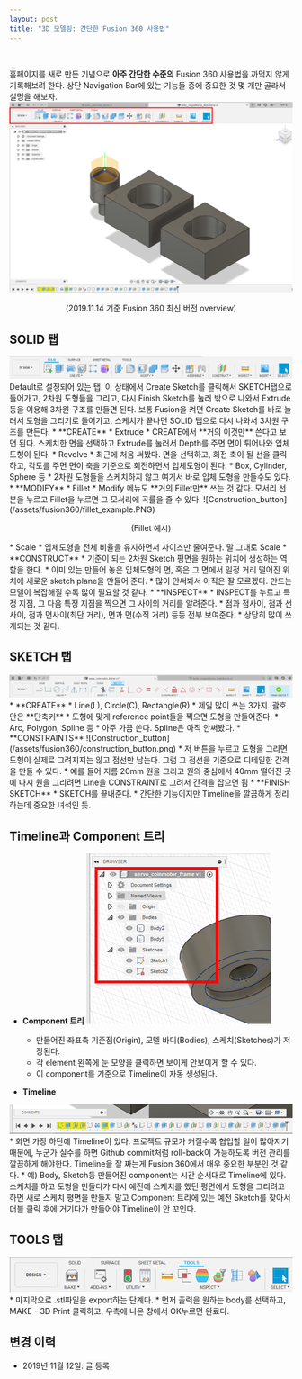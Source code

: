 ```yaml
---
layout: post
title: "3D 모델링: 간단한 Fusion 360 사용법"
---
```

<br>

홈페이지를 새로 만든 기념으로 **아주 간단한 수준의** Fusion 360 사용법을 까먹지 않게 기록해보려 한다. 상단 Navigation Bar에 있는 기능들 중에 중요한 것 몇 개만 골라서 설명을 해보자.
<img src="/assets/fusion360/overview.png" width="800">
<p style='text-align:center'>(2019.11.14 기준 Fusion 360 최신 버전 overview)</p>

## SOLID 탭
<img src="/assets/fusion360/solid_tab.png">
Default로 설정되어 있는 탭. 이 상태에서 Create Sketch를 클릭해서 SKETCH탭으로 들어가고, 2차원 도형들을 그리고, 다시 Finish Sketch를 눌러 밖으로 나와서 Extrude 등을 이용해 3차원 구조를 만들면 된다. 보통 Fusion을 켜면 Create Sketch를 바로 눌러서 도형을 그리기로 들어가고, 스케치가 끝나면 SOLID 탭으로 다시 나와서 3차원 구조를 만든다.
* **CREATE**
  * Extrude
    * CREATE에서 **거의 이것만** 쓴다고 보면 된다. 스케치한 면을 선택하고 Extrude를 눌러서 Depth를 주면 면이 튀어나와 입체도형이 된다.
  * Revolve
    * 최근에 처음 써봤다. 면을 선택하고, 회전 축이 될 선을 클릭하고, 각도를 주면 면이 축을 기준으로 회전하면서 입체도형이 된다.
  * Box, Cylinder, Sphere 등
    * 2차원 도형들을 스케치하지 않고 여기서 바로 입체 도형을 만들수도 있다.
* **MODIFY**
  * Fillet
    * Modify 메뉴도 **거의 Fillet만** 쓰는 것 같다. 모서리 선분을 누르고 Fillet을 누르면 그 모서리에 곡률을 줄 수 있다.
	![Construction_button](/assets/fusion360/fillet_example.PNG)
	<p style='text-align:center'>(Fillet 예시)</p>
  * Scale
  	* 입체도형을 전체 비율을 유지하면서 사이즈만 줄여준다. 말 그대로 Scale
* **CONSTRUCT**
  * 기준이 되는 2차원 Sketch 평면을 원하는 위치에 생성하는 역할을 한다.
  * 이미 있는 만들어 놓은 입체도형의 면, 혹은 그 면에서 일정 거리 떨어진 위치에 새로운 sketch plane을 만들어 준다.
  * 많이 안써봐서 아직은 잘 모르겠다. 만드는 모델이 복잡해질 수록 많이 필요할 것 같다.
* **INSPECT**
  * INSPECT를 누르고 특정 지점, 그 다음 특정 지점을 찍으면 그 사이의 거리를 알려준다.
    * 점과 점사이, 점과 선사이, 점과 면사이(최단 거리), 면과 면(수직 거리) 등등 전부 보여준다.
  * 상당히 많이 쓰게되는 것 같다.

## SKETCH 탭
<img src="/assets/fusion360/sketch_tab.png">
* **CREATE**
  * Line(L), Circle(C), Rectangle(R)
    * 제일 많이 쓰는 3가지. 괄호 안은 **단축키**
    * 도형에 맞게 reference point들을 찍으면 도형을 만들어준다.
  * Arc, Polygon, Spline 등
    * 아주 가끔 쓴다. Spline은 아직 안써봤다.
* **CONSTRAINTS**
![Construction_button](/assets/fusion360/construction_button.png)
  * 저 버튼을 누르고 도형을 그리면 도형이 실제로 그려지지는 않고 점선만 남는다. 그럼 그 점선을 기준으로 디테일한 간격을 만들 수 있다.
  * 예를 들어 지름 20mm 원을 그리고 원의 중심에서 40mm 떨어진 곳에 다시 원을 그리려면 Line을 CONSTRAINT로 그려서 간격을 잡으면 됨
* **FINISH SKETCH**
  * SKETCH를 끝내준다.
  * 간단한 기능이지만 Timeline을 깔끔하게 정리하는데 중요한 녀석인 듯.

## Timeline과 Component 트리
* **Component 트리**
![Component_tree](/assets/fusion360/component_tree.png)
  * 만들어진 좌표축 기준점(Origin), 모델 바디(Bodies), 스케치(Sketches)가 저장된다.
  * 각 element 왼쪽에 눈 모양을 클릭하면 보이게 안보이게 할 수 있다. 
  * 이 component를 기준으로 Timeline이 자동 생성된다.
  
* **Timeline**
<img src="/assets/fusion360/timeline.PNG">
  * 화면 가장 하단에 Timeline이 있다. 프로젝트 규모가 커질수록 협업할 일이 많아지기 때문에, 누군가 실수를 하면 Github commit처럼 roll-back이 가능하도록 버전 관리를 깔끔하게 해야한다. Timeline을 잘 짜는게 Fusion 360에서 매우 중요한 부분인 것 같다.
  * 예) Body, Sketch등 만들어진 component는 시간 순서대로 Timeline에 있다. 스케치를 하고 도형을 만들다가 다시 예전에 스케치를 했던 평면에서 도형을 그리려고 하면 새로 스케치 평면을 만들지 말고 Component 트리에 있는 예전 Sketch를 찾아서 더블 클릭 후에 거기다가 만들어야 Timeline이 안 꼬인다.

## TOOLS 탭
<img src="/assets/fusion360/tools_tab.png">
* 마지막으로 .stl파일을 export하는 단계다.
* 먼저 출력을 원하는 body를 선택하고, MAKE - 3D Print 클릭하고, 우측에 나온 창에서 OK누르면 완료다.


## 변경 이력
* 2019년 11월 12일: 글 등록